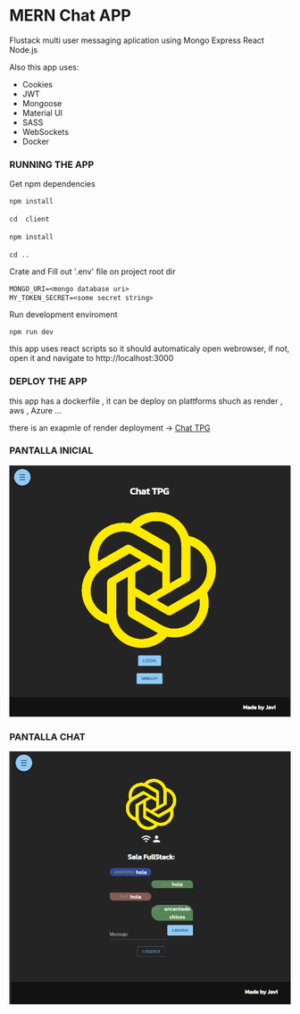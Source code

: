 # MERN Chat APP

Flustack multi user messaging aplication using Mongo Express React Node.js 

Also this app uses:
- Cookies
- JWT
- Mongoose
- Material UI
- SASS
- WebSockets
- Docker

### RUNNING THE APP 

Get npm dependencies
```
npm install

cd  client 

npm install 

cd ..

```

Crate and Fill out '.env' file on project root dir

```
MONGO_URI=<mongo database uri>
MY_TOKEN_SECRET=<some secret string>
```

Run development enviroment
```
npm run dev

```

this app uses react scripts so it should automaticaly open webrowser, if not, open it and navigate to http://localhost:3000

### DEPLOY THE APP

this app has a dockerfile , it can be deploy on plattforms shuch as render , aws , Azure ...

there is an exapmle of render deployment -> [Chat TPG](https://chat-tpg.onrender.com)

### PANTALLA INICIAL

![Alt text](assets/image.png)

### PANTALLA CHAT

![Alt text](assets/image-1.png)